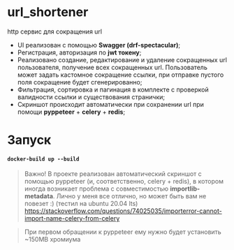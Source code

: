# url_shortener

http сервис для сокращения url
- UI реализован с помощью **Swagger (drf-spectacular)**;
- Регистрация, авторизация по **jwt токену**;
- Реализовано создание, редактирование и удаление сокращенных url пользователя, получение всех сокращенных url. Пользователь может задать кастомное сокращение ссылки, при отправке пустого поля сокращение будет сгенерированно;
- Фильтрация, сортировка и пагинация в комплекте с проверкой валидности ссылки и существования странички;
- Скриншот происходит автоматически при сохранении url при помощи **pyppeteer** + **celery** + **redis**;


# Запуск

#### `docker-build up --build`

> Важно! В проекте реализован автоматический скриншот с помощью pyppeteer (и, соответственно, celery + redis), в котором иногда возникает проблема с совместимостью **importlib-metadata**. Лично у меня все отлично, но может быть вам не повезет :) (тестил на ubuntu 20.04 lts)
https://stackoverflow.com/questions/74025035/importerror-cannot-import-name-celery-from-celery

> При первом обращении к pyppeteer ему нужно будет установить ~150MB хромиума